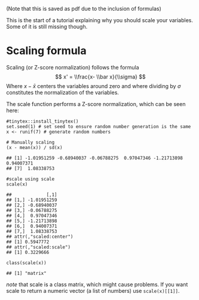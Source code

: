 

(Note that this is saved as pdf due to the inclusion of formulas)

This is the start of a tutorial explaining why you should scale your
variables. Some of it is still missing though.

Scaling formula
===============

Scaling (or Z-score normalization) follows the formula
$$
x' = \\frac{x- \\bar x}{\\sigma}
$$
 Where *x* − *x̄* centers the variables around zero and where dividing by
*σ* constitutes the normalization of the variables.

The scale function performs a Z-score normalization, which can be seen
here:

    #tinytex::install_tinytex()
    set.seed(1) # set seed to ensure random number generation is the same
    x <- runif(7) # generate random numbers

    # Manually scaling
    (x - mean(x)) / sd(x)

    ## [1] -1.01951259 -0.68940037 -0.06788275  0.97047346 -1.21713898  0.94007371
    ## [7]  1.08338753

    #scale using scale
    scale(x)

    ##             [,1]
    ## [1,] -1.01951259
    ## [2,] -0.68940037
    ## [3,] -0.06788275
    ## [4,]  0.97047346
    ## [5,] -1.21713898
    ## [6,]  0.94007371
    ## [7,]  1.08338753
    ## attr(,"scaled:center")
    ## [1] 0.5947772
    ## attr(,"scaled:scale")
    ## [1] 0.3229666

    class(scale(x))

    ## [1] "matrix"

*note* that scale is a class matrix, which might cause problems. If you
want scale to return a numeric vector (a list of numbers) use
`scale(x)[[1]]`.
